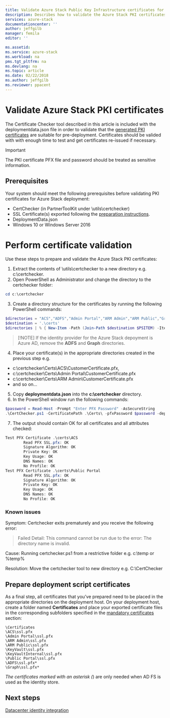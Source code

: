 ```yaml
---
title: Validate Azure Stack Public Key Infrastructure certificates for Azure Stack integrated systems deployment | Microsoft Docs
description: Describes how to validate the Azure Stack PKI certificates for Azure Stack integrated systems.
services: azure-stack
documentationcenter: ''
author: jeffgilb
manager: femila
editor: ''

ms.assetid: 
ms.service: azure-stack
ms.workload: na
pms.tgt_pltfrm: na
ms.devlang: na
ms.topic: article
ms.date: 02/22/2018
ms.author: jeffgilb
ms.reviewer: ppacent
---
```


# Validate Azure Stack PKI certificates
The Certificate Checker tool described in this article is included with the deploymentdata.json file in order to validate that the [generated PKI certificates](get-pki-certs.md) are suitable for pre-deployment. Certificates should be valided with with enough time to test and get certificates re-issued if necessary. 

> [!IMPORTANT]
> The PKI certificate PFX file and password should be treated as sensitive information.

## Prerequisites
Your system should meet the following prerequisites before validating PKI certificates for Azure Stack deployment:
- CertChecker (in PartnerToolKit under \utils\certchecker)
- SSL Certificate(s) exported following the [preparation instructions](prepare-pki-certs.md).
- DeploymentData.json
- Windows 10 or Windows Server 2016

# Perform certificate validation
Use these steps to prepare and validate the Azure Stack PKI certificates: 

1. Extract the contents of <partnerToolkit>\utils\certchecker to a new directory e.g. c:\certchecker.
2. Open PowerShell as Administrator and change the directory to the certchecker folder: 
  ```powershell
  cd c:\certchecker
  ``` 
3. Create a directory structure for the certificates by running the following PowerShell commands:
  ```powershell 
  $directories = "ACS","ADFS","Admin Portal","ARM Admin","ARM Public","Graph","KeyVault","KeyVaultInternal","Public Portal" 
  $destination = '.\certs' 
  $directories | % { New-Item -Path (Join-Path $destination $PSITEM) -ItemType Directory -Force}  
  ```
>  [!NOTE]
>  If the identity provider for the Azure Stack depoyment is Azure AD, remove the **ADFS** and **Graph** directories. 
4. Place your certificate(s) in the appropriate directories created in the previous step e.g. 
- c:\certchecker\Certs\ACS\CustomerCertificate.pfx,  
- c:\certchecker\Certs\Admin Portal\CustomerCertificate.pfx  
- c:\certchecker\Certs\ARM Admin\CustomerCertificate.pfx  
- and so on… 
5. Copy **deploymentdata.json** into the **c:\certchecker** directory.
6. In the PowerShell window run the following commands: 
  ```powershell
  $password = Read-Host -Prompt "Enter PFX Password" -AsSecureString 
  .\CertChecker.ps1 -CertificatePath .\Certs\ -pfxPassword $password -deploymentDataJSONPath .\DeploymentData.json  
  ```
7. The output should contain OK for all certificates and all attributes checked: 
  ```powershell
  Test PFX Certificate .\certs\ACS 
        Read PFX SSL.pfx: OK 
        Signature Algorithm: OK 
        Private Key: OK 
        Key Usage: OK 
        DNS Names: OK 
        No Profile: OK 
  Test PFX Certificate .\certs\Public Portal 
        Read PFX SSL.pfx: OK 
        Signature Algorithm: OK 
        Private Key: OK 
        Key Usage: OK 
        DNS Names: OK 
        No Profile: OK 
  ```

### Known issues 
Symptom: Certchecker exits prematurely and you receive the following error: 
> Failed 
>Detail: This command cannot be run due to the error: The directory name is invalid. 

Cause: Running certchecker.ps1 from a restrictive folder e.g. c:\temp or %temp% 

Resolution: Move the certchecker tool to new directory e.g. C:\CertChecker 

## Prepare deployment script certificates 
As a final step, all certificates that you’ve prepared need to be placed in the appropriate directories on the deployment host. On your deployment host, create a folder named **Certificates** and place your exported certificate files in the corresponding subfolders specified in the [mandatory certificates](https://docs.microsoft.com/azure/azure-stack/azure-stack-pki-certs#mandatory-certificates) section:

```
\Certificates
\ACS\ssl.pfx
\Admin Portal\ssl.pfx
\ARM Admin\ssl.pfx
\ARM Public\ssl.pfx
\KeyVault\ssl.pfx
\KeyVaultInternal\ssl.pfx
\Public Portal\ssl.pfx
\ADFS\ssl.pfx*
\Graph\ssl.pfx*
```

<sup>*</sup> The certificates marked with an asterisk (*) are only needed when AD FS is used as the identity store.


## Next steps
[Datacenter identity integration](azure-stack-integrate-identity.md)